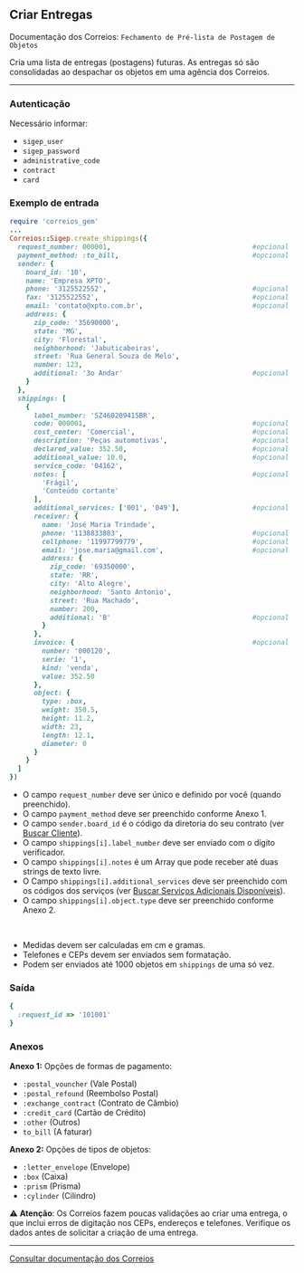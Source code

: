 ## Criar Entregas

Documentação dos Correios: `Fechamento de Pré-lista de Postagem de Objetos`

Cria uma lista de entregas (postagens) futuras. As entregas só são consolidadas ao despachar os objetos em uma agência dos
Correios. 

____

### Autenticação
Necessário informar:
* `sigep_user`
* `sigep_password`
* `administrative_code`
* `contract`
* `card`

### Exemplo de entrada

```ruby
require 'correios_gem'
...
Correios::Sigep.create_shippings({
  request_number: 000001,                                   #opcional
  payment_method: :to_bill,                                 #opcional  
  sender: {
    board_id: '10',
    name: 'Empresa XPTO',
    phone: '3125522552',                                    #opcional
    fax: '3125522552',                                      #opcional
    email: 'contato@xpto.com.br',                           #opcional
    address: {
      zip_code: '35690000',
      state: 'MG',
      city: 'Florestal',
      neighborhood: 'Jabuticabeiras',
      street: 'Rua General Souza de Melo',
      number: 123,
      additional: '3o Andar'                                #opcional
    }
  },
  shippings: [
    {
      label_number: 'SZ460209415BR',
      code: 000001,                                         #opcional
      cost_center: 'Comercial',                             #opcional
      description: 'Peças automotivas',                     #opcional
      declared_value: 352.50,                               #opcional
      additional_value: 10.0,                               #opcional
      service_code: '04162',
      notes: [                                              #opcional
        'Frágil',
        'Conteúdo cortante'
      ],
      additional_services: ['001', '049'],                  #opcional
      receiver: {
        name: 'José Maria Trindade',
        phone: '1138833883',                                #opcional
        cellphone: '11997799779',                           #opcional
        email: 'jose.maria@gmail.com',                      #opcional
        address: {
          zip_code: '69350000',
          state: 'RR',
          city: 'Alto Alegre',
          neighborhood: 'Santo Antonio',
          street: 'Rua Machado',
          number: 200,
          additional: 'B'                                   #opcional
        }
      },
      invoice: {                                            #opcional
        number: '000120',
        serie: '1',
        kind: 'venda',
        value: 352.50
      },
      object: {
        type: :box,
        weight: 350.5,
        height: 11.2,
        width: 23,
        length: 12.1,
        diameter: 0
      }
    }
  ]
})
```
* O campo `request_number` deve ser único e definido por você (quando preenchido).
* O campo `payment_method` deve ser preenchido conforme Anexo 1.
* O campo `sender.board_id` é o código da diretoria do seu contrato (ver [Buscar Cliente](SEARCH_CUSTOMER.md)). 
* O campo `shippings[i].label_number` deve ser enviado com o dígito verificador.
* O campo `shippings[i].notes` é um Array que pode receber até duas strings de texto livre.
* O Campo `shippings[i].additional_services` deve ser preenchido com os códigos dos serviços (ver [Buscar Serviços Adicionais Disponíveis](SEARCH_AVAILABLE_ADDITIONAL_SERVICES.md)).
* O campo `shippings[i].object.type` deve ser preenchido conforme Anexo 2.

‌‌ 
* Medidas devem ser calculadas em cm e gramas.
* Telefones e CEPs devem ser enviados sem formatação.
* Podem ser enviados até 1000 objetos em `shippings` de uma só vez.

### Saída

```ruby
{
  :request_id => '101001'
}
```

### Anexos

__Anexo 1:__
Opções de formas de pagamento:
* `:postal_vouncher` (Vale Postal)
* `:postal_refound` (Reembolso Postal)
* `:exchange_contract` (Contrato de Câmbio)
* `:credit_card` (Cartão de Crédito)
* `:other` (Outros)
* `to_bill` (A faturar)

__Anexo 2:__
Opções de tipos de objetos:
* `:letter_envelope` (Envelope)
* `:box` (Caixa)
* `:prism` (Prisma)
* `:cylinder` (Cilindro)

⚠️ __Atenção__: Os Correios fazem poucas validações ao criar uma entrega, o que inclui erros de digitação nos CEPs, endereços e telefones. Verifique os dados antes de solicitar a criação de uma entrega.

---

[Consultar documentação dos Correios](CORREIOS_DOCUMENT.pdf)
